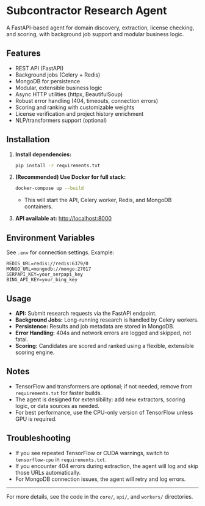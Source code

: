 # Subcontractor Research Agent

A FastAPI-based agent for domain discovery, extraction, license checking, and scoring, with background job support and modular business logic.

## Features
- REST API (FastAPI)
- Background jobs (Celery + Redis)
- MongoDB for persistence
- Modular, extensible business logic
- Async HTTP utilities (httpx, BeautifulSoup)
- Robust error handling (404, timeouts, connection errors)
- Scoring and ranking with customizable weights
- License verification and project history enrichment
- NLP/transformers support (optional)

## Installation

1. **Install dependencies:**
   ```sh
   pip install -r requirements.txt
   ```

2. **(Recommended) Use Docker for full stack:**
   ```sh
   docker-compose up --build
   ```

   - This will start the API, Celery worker, Redis, and MongoDB containers.

3. **API available at:** [http://localhost:8000](http://localhost:8000)

## Environment Variables

See `.env` for connection settings. Example:
```
REDIS_URL=redis://redis:6379/0
MONGO_URL=mongodb://mongo:27017
SERPAPI_KEY=your_serpapi_key
BING_API_KEY=your_bing_key
```

## Usage

- **API:** Submit research requests via the FastAPI endpoint.
- **Background Jobs:** Long-running research is handled by Celery workers.
- **Persistence:** Results and job metadata are stored in MongoDB.
- **Error Handling:** 404s and network errors are logged and skipped, not fatal.
- **Scoring:** Candidates are scored and ranked using a flexible, extensible scoring engine.

## Notes
- TensorFlow and transformers are optional; if not needed, remove from `requirements.txt` for faster builds.
- The agent is designed for extensibility: add new extractors, scoring logic, or data sources as needed.
- For best performance, use the CPU-only version of TensorFlow unless GPU is required.

## Troubleshooting
- If you see repeated TensorFlow or CUDA warnings, switch to `tensorflow-cpu` in `requirements.txt`.
- If you encounter 404 errors during extraction, the agent will log and skip those URLs automatically.
- For MongoDB connection issues, the agent will retry and log errors.

---

For more details, see the code in the `core/`, `api/`, and `workers/` directories.
